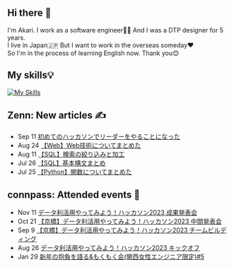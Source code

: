 ## Hi there 👋
 I'm Akari. I work as a software engineer👩‍💻 And I was a DTP designer for 5 years.<br>
 I live in Japan🇯🇵 But I want to work in the overseas someday❤️<br>
 So I'm in the process of learning English now. Thank you😊

## My skills💡
[![My Skills](https://skillicons.dev/icons?i=js,html,css,bootstrap,jquery,nodejs,angular,ruby,rails,sass,java,spring,php,mysql,regex,md,vscode,git,github,gitlab,linux,powershell,docker,ai,ps,xd,figma,twitter,discord,devto&perline=10)](https://skillicons.dev)

## Zenn: New articles ✍️
<!-- profile updater begin: zenn -->
- Sep 11 [初めてのハッカソンでリーダーをやることになった](https://zenn.dev/miya_akari/articles/e0211bdfc0415e)
- Aug 24 [【Web】Web技術についてまとめた](https://zenn.dev/miya_akari/articles/a9bdb42f203088)
- Aug 11 [【SQL】検索の絞り込みと加工](https://zenn.dev/miya_akari/articles/534d8c7152d6ad)
- Jul 26 [【SQL】基本構文まとめ](https://zenn.dev/miya_akari/articles/858d4c1f6408de)
- Jul 25 [【Python】関数についてまとめた](https://zenn.dev/miya_akari/articles/6ee0f113d6efc4)
<!-- profile updater end: zenn -->

## connpass: Attended events 🥳
<!-- profile updater begin: connpass -->
- Nov 11 [データ利活用やってみよう！ハッカソン2023 成果発表会](https://enjoy-pda.connpass.com/event/295959/)
- Oct 21 [【京橋】データ利活用やってみよう！ハッカソン2023 中間発表会](https://enjoy-pda.connpass.com/event/295946/)
- Sep 9 [【京橋】データ利活用やってみよう！ハッカソン2023 チームビルディング](https://enjoy-pda.connpass.com/event/293359/)
- Aug 26 [データ利活用やってみよう！ハッカソン2023 キックオフ](https://enjoy-pda.connpass.com/event/285236/)
- Jan 29 [新年の抱負を語る&もくもく会(関西女性エンジニア限定)#5](https://tech-woman-kansai.connpass.com/event/270642/)
<!-- profile updater end: connpass -->
